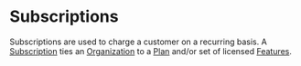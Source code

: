 # Subscriptions

Subscriptions are used to charge a customer on a recurring basis. A [Subscription](subscriptions.md) ties an [Organization](../user-management/organization.md) to a [Plan](plans.md) and/or set of licensed [Features](features.md).

